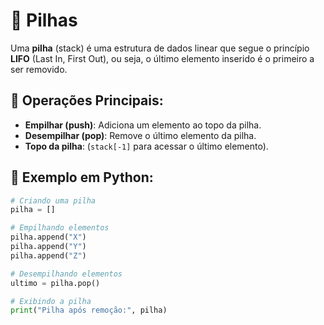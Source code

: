# 📌 Pilhas

Uma **pilha** (stack) é uma estrutura de dados linear que segue o princípio **LIFO** (Last In, First Out), ou seja, o último elemento inserido é o primeiro a ser removido.

## 🔹 Operações Principais:
- **Empilhar (push)**: Adiciona um elemento ao topo da pilha.
- **Desempilhar (pop)**: Remove o último elemento da pilha.
- **Topo da pilha**: (`stack[-1]` para acessar o último elemento).

## 📝 Exemplo em Python:
```python
# Criando uma pilha
pilha = []

# Empilhando elementos
pilha.append("X")
pilha.append("Y")
pilha.append("Z")

# Desempilhando elementos
ultimo = pilha.pop()

# Exibindo a pilha
print("Pilha após remoção:", pilha)
